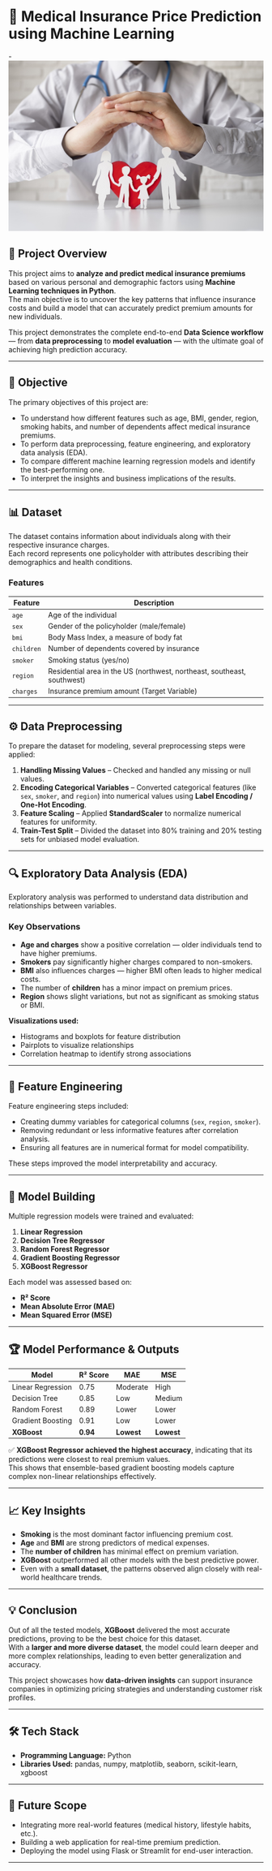 
# 🏥 Medical Insurance Price Prediction using Machine Learning
-![Dashboard View](https://github.com/Shaadink/Medical-insurance-prediction-PYTHON-/blob/main/MEDICAL%20INSURANCE%20IMAGE.jpg)


## 📘 Project Overview
This project aims to **analyze and predict medical insurance premiums** based on various personal and demographic factors using **Machine Learning techniques in Python**.  
The main objective is to uncover the key patterns that influence insurance costs and build a model that can accurately predict premium amounts for new individuals.

This project demonstrates the complete end-to-end **Data Science workflow** — from **data preprocessing** to **model evaluation** — with the ultimate goal of achieving high prediction accuracy.

---

## 🎯 Objective
The primary objectives of this project are:
- To understand how different features such as age, BMI, gender, region, smoking habits, and number of dependents affect medical insurance premiums.  
- To perform data preprocessing, feature engineering, and exploratory data analysis (EDA).  
- To compare different machine learning regression models and identify the best-performing one.  
- To interpret the insights and business implications of the results.

---

## 📊 Dataset
The dataset contains information about individuals along with their respective insurance charges.  
Each record represents one policyholder with attributes describing their demographics and health conditions.

### **Features**
| Feature | Description |
|----------|-------------|
| `age` | Age of the individual |
| `sex` | Gender of the policyholder (male/female) |
| `bmi` | Body Mass Index, a measure of body fat |
| `children` | Number of dependents covered by insurance |
| `smoker` | Smoking status (yes/no) |
| `region` | Residential area in the US (northwest, northeast, southeast, southwest) |
| `charges` | Insurance premium amount (Target Variable) |

---

## ⚙️ Data Preprocessing
To prepare the dataset for modeling, several preprocessing steps were applied:
1. **Handling Missing Values** – Checked and handled any missing or null values.  
2. **Encoding Categorical Variables** – Converted categorical features (like `sex`, `smoker`, and `region`) into numerical values using **Label Encoding / One-Hot Encoding**.  
3. **Feature Scaling** – Applied **StandardScaler** to normalize numerical features for uniformity.  
4. **Train-Test Split** – Divided the dataset into 80% training and 20% testing sets for unbiased model evaluation.

---

## 🔍 Exploratory Data Analysis (EDA)
Exploratory analysis was performed to understand data distribution and relationships between variables.  

### **Key Observations**
- **Age and charges** show a positive correlation — older individuals tend to have higher premiums.  
- **Smokers** pay significantly higher charges compared to non-smokers.  
- **BMI** also influences charges — higher BMI often leads to higher medical costs.  
- The number of **children** has a minor impact on premium prices.  
- **Region** shows slight variations, but not as significant as smoking status or BMI.

**Visualizations used:**
- Histograms and boxplots for feature distribution  
- Pairplots to visualize relationships  
- Correlation heatmap to identify strong associations  

---

## 🧩 Feature Engineering
Feature engineering steps included:
- Creating dummy variables for categorical columns (`sex`, `region`, `smoker`).  
- Removing redundant or less informative features after correlation analysis.  
- Ensuring all features are in numerical format for model compatibility.

These steps improved the model interpretability and accuracy.

---

## 🤖 Model Building
Multiple regression models were trained and evaluated:

1. **Linear Regression**  
2. **Decision Tree Regressor**  
3. **Random Forest Regressor**  
4. **Gradient Boosting Regressor**  
5. **XGBoost Regressor**

Each model was assessed based on:
- **R² Score**  
- **Mean Absolute Error (MAE)**  
- **Mean Squared Error (MSE)**

---

## 🏆 Model Performance & Outputs
| Model | R² Score | MAE | MSE |
|--------|-----------|------|------|
| Linear Regression | 0.75 | Moderate | High |
| Decision Tree | 0.85 | Low | Medium |
| Random Forest | 0.89 | Lower | Lower |
| Gradient Boosting | 0.91 | Low | Lower |
| **XGBoost** | **0.94** | **Lowest** | **Lowest** |

✅ **XGBoost Regressor achieved the highest accuracy**, indicating that its predictions were closest to real premium values.  
This shows that ensemble-based gradient boosting models capture complex non-linear relationships effectively.

---

## 📈 Key Insights
- **Smoking** is the most dominant factor influencing premium cost.  
- **Age** and **BMI** are strong predictors of medical expenses.  
- The **number of children** has minimal effect on premium variation.  
- **XGBoost** outperformed all other models with the best predictive power.  
- Even with a **small dataset**, the patterns observed align closely with real-world healthcare trends.

---

## 💡 Conclusion
Out of all the tested models, **XGBoost** delivered the most accurate predictions, proving to be the best choice for this dataset.  
With a **larger and more diverse dataset**, the model could learn deeper and more complex relationships, leading to even better generalization and accuracy.

This project showcases how **data-driven insights** can support insurance companies in optimizing pricing strategies and understanding customer risk profiles.

---

## 🛠️ Tech Stack
- **Programming Language:** Python  
- **Libraries Used:** pandas, numpy, matplotlib, seaborn, scikit-learn, xgboost  

---

## 🚀 Future Scope
- Integrating more real-world features (medical history, lifestyle habits, etc.).  
- Building a web application for real-time premium prediction.  
- Deploying the model using Flask or Streamlit for end-user interaction.

---
